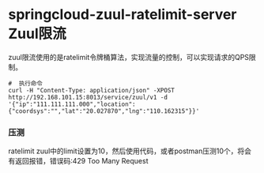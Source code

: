 # springcloud-zuul-ratelimit-server Zuul限流

zuul限流使用的是ratelimit令牌桶算法，实现流量的控制，可以实现请求的QPS限制。

	#  执行命令
	curl -H "Content-Type: application/json" -XPOST http://192.168.101.15:8013/service/zuul/v1 -d '{"ip":"111.111.111.000","location":{"coordsys":"","lat":"20.027870","lng":"110.162315"}}'
	
### 压测
ratelimit zuul中的limit设置为10，然后使用代码，或者postman压测10个，将会有返回报错，错误码:429 Too Many Request